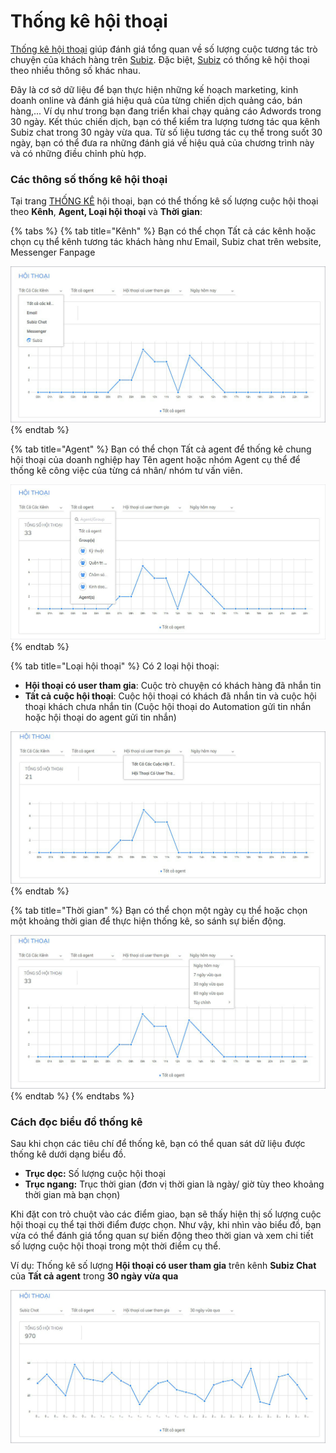 # Thống kê hội thoại

[Thống kê hội thoại](https://app.subiz.com/reports) giúp đánh giá tổng quan về số lượng cuộc tương tác trò chuyện của khách hàng trên [Subiz](https://subiz.com/vi/). Đặc biệt, [Subiz](https://subiz.com/vi/) có thống kê hội thoại theo nhiều thông số khác nhau.

Đây là cơ sở dữ liệu để bạn thực hiện những kế hoạch marketing, kinh doanh online và đánh giá hiệu quả của từng chiến dịch quảng cáo, bán hàng,... Ví dụ như trong bạn đang triển khai chạy quảng cáo Adwords trong 30 ngày. Kết thúc chiến dịch, bạn có thể kiểm tra lượng tương tác qua kênh Subiz chat trong 30 ngày vừa qua. Từ số liệu tương tác cụ thể trong suốt 30 ngày, bạn có thể đưa ra những đánh giá về hiệu quả của chương trình này và có những điều chỉnh phù hợp.

### Các thông số thống kê hội thoại

Tại trang [THỐNG KÊ](https://app.subiz.com/reports) hội thoại, bạn có thể thống kê số lượng cuộc hội thoại theo **Kênh**, **Agent, Loại hội thoại** và **Thời gian**:

{% tabs %}
{% tab title="Kênh" %}
Bạn có thể chọn Tất cả các kênh hoặc chọn cụ thể kênh tương tác khách hàng như Email, Subiz chat trên website, Messenger Fanpage

![Ch&#x1ECD;n k&#xEA;nh th&#x1ED1;ng k&#xEA;](../.gitbook/assets/1.-kenh-hoi-thoai-copy.jpg)
{% endtab %}

{% tab title="Agent" %}
Bạn có thể chọn Tất cả agent để thống kê chung hội thoại của doanh nghiệp hay Tên agent hoặc nhóm Agent cụ thể để thống kê công việc của từng cá nhân/ nhóm tư vấn viên.

![Ch&#x1ECD;n Agent th&#x1ED1;ng k&#xEA;](../.gitbook/assets/2.-agent-hoi-thoai.jpg-copy.jpg)
{% endtab %}

{% tab title="Loại hội thoại" %}
Có 2 loại hội thoại:

* **Hội thoại có user tham gia**: Cuộc trò chuyện có khách hàng đã nhắn tin
* **Tất cả cuộc hội thoại**: Cuộc hội thoại có khách đã nhắn tin và cuộc hội thoại khách chưa nhắn tin \(Cuộc hội thoại do Automation gửi tin nhắn hoặc hội thoại do agent gửi tin nhắn\)

![Ch&#x1ECD;n lo&#x1EA1;i h&#x1ED9;i tho&#x1EA1;i th&#x1ED1;ng k&#xEA;](../.gitbook/assets/hoi-thoai.jpg)
{% endtab %}

{% tab title="Thời gian" %}
Bạn có thể chọn một ngày cụ thể hoặc chọn một khoảng thời gian để thực hiện thống kê, so sánh sự biến động.

![Ch&#x1ECD;n th&#x1EDD;i gian th&#x1ED1;ng k&#xEA;](../.gitbook/assets/3.-thoi-gian-hoi-thoai-copy.jpg)
{% endtab %}
{% endtabs %}

### Cách đọc biểu đồ thống kê

Sau khi chọn các tiêu chí để thống kê, bạn có thể quan sát dữ liệu được thống kê dưới dạng biểu đồ.

* **Trục dọc:** Số lượng cuộc hội thoại
* **Trục ngang:** Trục thời gian \(đơn vị thời gian là ngày/ giờ tùy theo khoảng thời gian mà bạn chọn\)

Khi đặt con trỏ chuột vào các điểm giao, bạn sẽ thấy hiện thị số lượng cuộc hội thoại cụ thể tại thời điểm được chọn. Như vậy, khi nhìn vào biểu đồ, bạn vừa có thể đánh giá tổng quan sự biến động theo thời gian và xem chi tiết số lượng cuộc hội thoại trong một thời điểm cụ thể.

Ví dụ: Thống kê số lượng **Hội thoại có user tham gia** trên kênh **Subiz Chat** của **Tất cả agent** trong **30 ngày vừa qua**

![Th&#x1ED1;ng k&#xEA; s&#x1ED1; l&#x1B0;&#x1EE3;ng h&#x1ED9;i tho&#x1EA1;i](../.gitbook/assets/5.-doc-thong-ke-copy.jpg)



